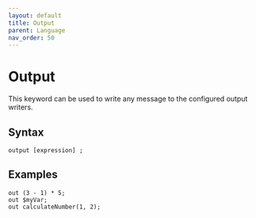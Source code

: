 ```yaml
---
layout: default
title: Output
parent: Language
nav_order: 50
---
```


# Output
This keyword can be used to write any message to the configured output writers.

## Syntax
```
output [expression] ;
```

## Examples
```
out (3 - 1) * 5;
out $myVar;
out calculateNumber(1, 2);
```



